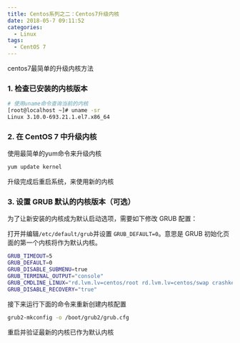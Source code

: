 ```yaml
---
title: Centos系列之二：Centos7升级内核
date: 2018-05-7 09:11:52
categories:
  - Linux
tags:
  - CentOS 7
---
```

centos7最简单的升级内核方法

<!-- more -->

### 1. 检查已安装的内核版本
```bash
# 使用uname命令查询当前的内核
[root@localhost ~]# uname -sr
Linux 3.10.0-693.21.1.el7.x86_64
```
### 2. 在 CentOS 7 中升级内核
使用最简单的yum命令来升级内核
```bash
yum update kernel
```
升级完成后重启系统，来使用新的内核
### 3. 设置 GRUB 默认的内核版本（可选）
为了让新安装的内核成为默认启动选项，需要如下修改 GRUB 配置：

打开并编辑`/etc/default/grub`并设置 `GRUB_DEFAULT=0`。意思是 GRUB 初始化页面的第一个内核将作为默认内核。
```bash
GRUB_TIMEOUT=5
GRUB_DEFAULT=0
GRUB_DISABLE_SUBMENU=true
GRUB_TERMINAL_OUTPUT="console"
GRUB_CMDLINE_LINUX="rd.lvm.lv=centos/root rd.lvm.lv=centos/swap crashkernel=auto rhgb quiet"
GRUB_DISABLE_RECOVERY="true"
```
接下来运行下面的命令来重新创建内核配置
```bash
grub2-mkconfig -o /boot/grub2/grub.cfg
```
重启并验证最新的内核已作为默认内核